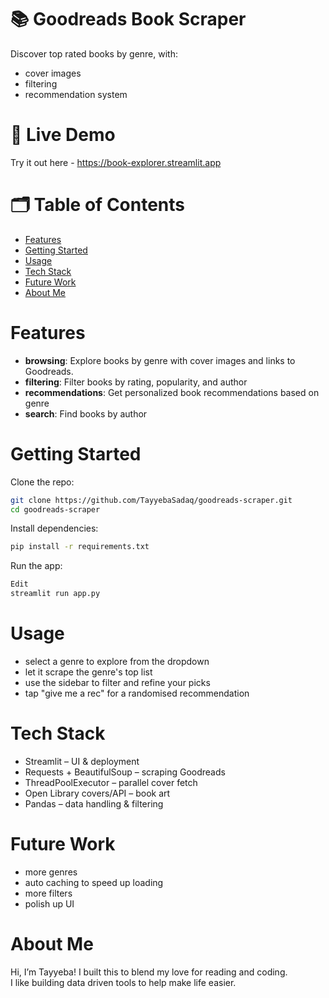 # 📚 Goodreads Book Scraper
Discover top rated books by genre, with:
- cover images
- filtering
- recommendation system

# 🚀 Live Demo
Try it out here - https://book-explorer.streamlit.app

# 🗂️ Table of Contents
- [Features](#features)
- [Getting Started](#getting-started)
- [Usage](#usage)
- [Tech Stack](#tech-stack)
- [Future Work](#future-work)
- [About Me](#about-me)

# Features
- **browsing**: Explore books by genre with cover images and links to Goodreads.
- **filtering**: Filter books by rating, popularity, and author
- **recommendations**: Get personalized book recommendations based on genre
- **search**: Find books by author

# Getting Started
Clone the repo:

```bash
git clone https://github.com/TayyebaSadaq/goodreads-scraper.git
cd goodreads-scraper
```

Install dependencies:

```bash
pip install -r requirements.txt
```
Run the app:
```bash
Edit
streamlit run app.py
```

# Usage
- select a genre to explore from the dropdown
- let it scrape the genre's top list
- use the sidebar to filter and refine your picks
- tap "give me a rec" for a randomised recommendation

# Tech Stack
- Streamlit – UI & deployment
- Requests + BeautifulSoup – scraping Goodreads
- ThreadPoolExecutor – parallel cover fetch
- Open Library covers/API – book art
- Pandas – data handling & filtering

# Future Work
- more genres
- auto caching to speed up loading
- more filters
- polish up UI

# About Me
Hi, I’m Tayyeba! I built this to blend my love for reading and coding.  
I like building data driven tools to help make life easier. 
